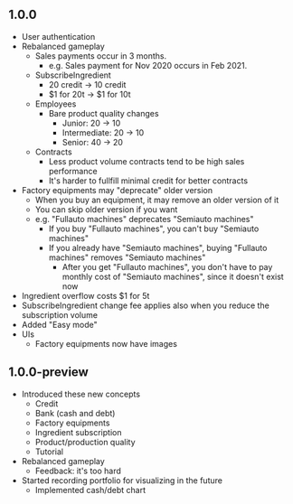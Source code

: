 ## 1.0.0

* User authentication
* Rebalanced gameplay
    * Sales payments occur in 3 months.
        * e.g. Sales payment for Nov 2020 occurs in Feb 2021.
    * SubscribeIngredient
        * 20 credit -> 10 credit
        * $1 for 20t -> $1 for 10t
    * Employees
        * Bare product quality changes
            * Junior: 20 -> 10
            * Intermediate: 20 -> 10
            * Senior: 40 -> 20
    * Contracts
        * Less product volume contracts tend to be high sales performance
        * It's harder to fullfill minimal credit for better contracts
* Factory equipments may "deprecate" older version
    * When you buy an equipment, it may remove an older version of it
    * You can skip older version if you want
    * e.g. "Fullauto machines" deprecates "Semiauto machines"
        * If you buy "Fullauto machines", you can't buy "Semiauto machines"
        * If you already have "Semiauto machines", buying "Fullauto machines" removes "Semiauto machines"
            * After you get "Fullauto machines", you don't have to pay monthly cost of "Semiauto machines", since it doesn't exist now
* Ingredient overflow costs $1 for 5t
* SubscribeIngredient change fee applies also when you reduce the subscription volume
* Added "Easy mode"
* UIs
    * Factory equipments now have images

## 1.0.0-preview

* Introduced these new concepts
    * Credit
    * Bank (cash and debt)
    * Factory equipments
    * Ingredient subscription
    * Product/production quality
    * Tutorial
* Rebalanced gameplay
    * Feedback: it's too hard
* Started recording portfolio for visualizing in the future
    * Implemented cash/debt chart
